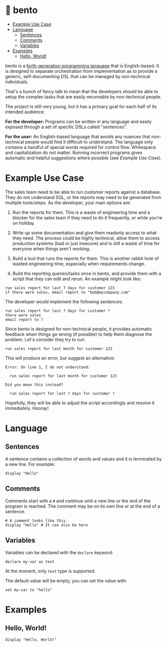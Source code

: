 # 🍱 bento

   * [Example Use Case](#example-use-case)
   * [Language](#language)
      * [Sentences](#sentences)
      * [Comments](#comments)
      * [Variables](#variables)
   * [Examples](#examples)
      * [Hello, World!](#hello-world)

bento is a
[forth-generation programming language](https://en.wikipedia.org/wiki/Fourth-generation_programming_language)
that is English-based. It is designed to separate orchestration from
implementation as to provide a generic, self-documenting DSL that can be managed
by non-technical individuals.

That's a bunch of fancy talk to mean that the developers should be able to setup
the complex tasks that are easily rerunnable by non-technical people.

The project is still very young, but it has a primary goal for each half of its
intended audience:

**For the developer:** Programs can be written in any language and easily
exposed through a set of specific DSLs called "sentences".

**For the user:** An English-based language that avoids any nuances that
non-technical people would find it difficult to understand. The language only
contains a handful of special words required for control flow. Whitespace and
capitalization do not matter. Running incorrect programs gives automatic and
helpful suggestions where possible (see *Example Use Case*).

# Example Use Case

The sales team need to be able to run customer reports against a database. They
do not understand SQL, or the reports may need to be generated from multiple
tools/steps. As the developer, your main options are:

1. Run the reports for them. This is a waste of engineering time and a blocker
for the sales team if they need to do it frequently, or while you're on holiday.

2. Write up some documentation and give them readonly access to what they need.
The process could be highly technical, allow them to access production systems
(bad or just insecure) and is still a waste of time for everyone when things
aren't working.

3. Build a tool that runs the reports for them. This is another rabbit hole of
wasted engineering time, especially when requirements change.

4. Build the reporting queries/tasks once in bento, and provide them with a
script that they can edit and rerun. An example might look like:

```
run sales report for last 7 days for customer 123
if there were sales, email report to "bob@mycompany.com"
```

The developer would implement the following sentences:

```
run sales report for last ? days for customer ?
there were sales
email report to ?
```

Since bento is designed for non-technical people, it provides automatic feedback
when things go wrong (if possible) to help them diagnose the problem. Let's
consider they try to run:

```
run sales report for last month for customer 123
```

This will produce an error, but suggest an alternative:

```
Error: On line 1, I do not understand:

  run sales report for last month for customer 123

Did you mean this instead?

  run sales report for last ? days for customer ?
```

Hopefully, they will be able to adjust the script accordingly and resolve it
immediately. Hooray!

# Language

## Sentences

A sentence contains a collection of words and values and it is terminated by a
new line. For example:

```
display "Hello"
```

## Comments

Comments start with a `#` and continue until a new line or the end of the
program is reached. The comment may be on its own line or at the end of a
sentence.

```
# A comment looks like this.
display "Hello" # It can also be here
```

## Variables

Variables can be declared with the `declare` keyword:

```
declare my-var as text
```

At the moment, only `text` type is supported.

The default value will be empty, you can set the value with:

```
set my-var to "hello"
```

# Examples

## Hello, World!

```
display "Hello, World!"
```
